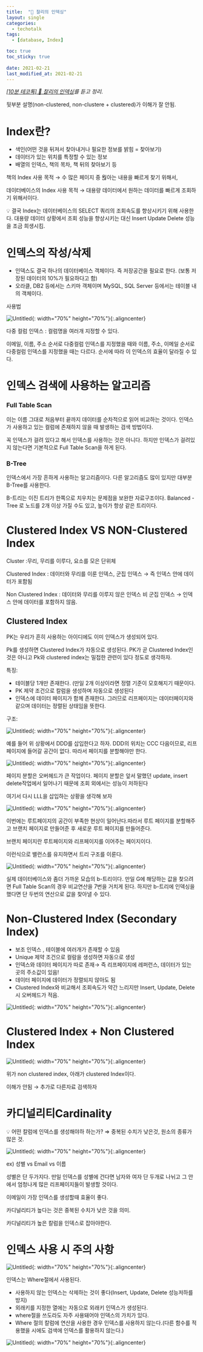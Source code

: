 ```yaml
---
title:  "🍫 찰리의 인덱싱"
layout: single
categories:
  - techotalk
tags:
  - [database, Index]

toc: true
toc_sticky: true
 
date: 2021-02-21
last_modified_at: 2021-02-21
---
```

*[[10분 테코톡] 🍫 찰리의 인덱싱](https://www.youtube.com/watch?v=P5SZaTQnVCA)를 듣고 정리*.

뒷부분 설명(non-clustered, non-clustere + clustered)가 이해가 잘 안됨.

# Index란?

- 색인(어떤 것을 뒤져서 찾아내거나 필요한 정보를 밝힘 = 찾아보기)
- 데이터가 있는 위치를 특정할 수 있는 정보
- 배열의 인덱스, 책의 목차, 책 뒤의 찾아보기 등

책의 Index 사용 목적 → 수 많은 페이지 중 웒아는 내용을 빠르게 찾기 위해서,

데이터베이스의 Index 사용 목적 → 대용량 데이터에서 원하는 데이터를 빠르게 조회하기 위해서이다.

<aside>
💡 결국 Index는 데이터베이스의 SELECT 쿼리의 조회속도를 향상시키기 위해 사용한다.
대용량 데이터 상황에서 조회 성능을 향상시키는 대신 Insert Update Delete 성능을 조금 희생시킴.

</aside>

 

# 인덱스의 작성/삭제

- 인덱스도 결국 하나의 데이터베이스 객체이다. 즉 저장공간을 필요로 한다.
(보통 저장된 데이터의 10%가 필요하다고 함)
- 오라클, DB2 등에서는 스키마 객체이며 MySQL, SQL Server 등에서는 테이블 내의 객체이다.

사용법

![Untitled](/assets/img/%E1%84%8E%E1%85%A1%E1%86%AF%E1%84%85%E1%85%B5%E1%84%8B%E1%85%B4%20%E1%84%8B%E1%85%B5%20b3ff7/Untitled.png){: width="70%" height="70%"}{:.aligncenter}

다중 컬럼 인덱스 : 컬럼명을 여러개 지정할 수 있다.

이메일, 이름, 주소  순서로 다중컬럼 인덱스를 지정했을 때와 이름, 주소, 이메일 순서로 다중컬럼 인덱스를 지정했을 때는 다르다. 순서에 따라 이 인덱스의 효율이 달라질 수 있다. 

# 인덱스 검색에 사용하는 알고리즘

### Full Table Scan

이는 이름 그대로 처음부터 끝까지 데이터를 순차적으로 읽어 비교하는 것이다. 인덱스가 사용하고 있는 컬럼에 존재하지 않을 때 발생하는 검색 방법이다.

꼭 인덱스가 걸려 있다고 해서 인덱스를 사용하는 것은 아니다. 하지만 인덱스가 걸려있지 않는다면 기본적으로 Full Table Scan을 하게 된다. 

### B-Tree

인덱스에서 가장 흔하게 사용하는 알고리즘이다. 다른 알고리즘도 많이 있지만 대부분 B-Tree를 사용한다.

B-트리는 이진 트리가 한쪽으로 치우치는 문제점을 보완한 자료구조이다. Balanced - Tree 로 노드를 2개 이상 가질 수도 있고, 높이가 항상 같은 트리이다.

# Clustered Index VS NON-Clustered Index

Cluster :무리, 무리를 이루다, 요소를 모은 단위체

Clustered Index : 데이터와 무리를 이룬 인덱스, 군집 인덱스 → 즉 인덱스 안에 데이터가 포함됨

Non Clustered Index : 데이터와 무리를 이루지 않은 인덱스 비 군집 인덱스 → 인덱스 안에 데이터를 포함하지 않음.

## Clustered Index

PK는 우리가 흔히 사용하는 아이디에도 이미 인덱스가 생성되어 있다.

Pk를 생성하면 Clustered Index가 자동으로 생성된다. PK가 곧 Clustered Index인것은 아니고 Pk와 clustered index는 밀접한 관련이 있다 정도로 생각하자. 

특징:

- 테이블당 1개만 존재한다. (만일 2개 이상이라면 정렬 기준이 모호해지기 때문이다.
- PK 제약 조건으로 칼럼을 생성하며 자동으로 생성된다
- 인덱스에 데이터 페이지가 함께 존재한다. 그러므로 리프페이지는 데이터페이지와 같으며 데이터는 정렬된 상태임을 뜻한다.

구조:

![Untitled](/assets/img/%E1%84%8E%E1%85%A1%E1%86%AF%E1%84%85%E1%85%B5%E1%84%8B%E1%85%B4%20%E1%84%8B%E1%85%B5%20b3ff7/Untitled%201.png){: width="70%" height="70%"}{:.aligncenter}

예를 들어 위 상황에서 DDD를 삽입한다고 하자. DDD의 위치는 CCC 다음이므로, 리프페이지에 들어갈 공간이 없다. 따라서 페이지를 분할해야만 한다.

![Untitled](/assets/img/%E1%84%8E%E1%85%A1%E1%86%AF%E1%84%85%E1%85%B5%E1%84%8B%E1%85%B4%20%E1%84%8B%E1%85%B5%20b3ff7/Untitled%202.png){: width="70%" height="70%"}{:.aligncenter}

페이지 분할은 오버헤드가 큰 작업이다. 페이지 분할은 앞서 말했던 update, insert delete작업에서 일어나기 때문에 조회 외에서는 성능이 저하된다

여기서 다시 LLL을 삽입하는 상황을 생각해 보자

![Untitled](/assets/img/%E1%84%8E%E1%85%A1%E1%86%AF%E1%84%85%E1%85%B5%E1%84%8B%E1%85%B4%20%E1%84%8B%E1%85%B5%20b3ff7/Untitled%203.png){: width="70%" height="70%"}{:.aligncenter}

이번에는 루트페이지의 공간이 부족한 현상이 일어난다.따라서 루트 페이지를 분할해주고 브랜치 페이지로 만들어준 후 새로운 루트 페이지를 만들어준다.

브랜치 페이지란 루트페이지와 리프페이지를 이어주는 페이지이다. 

이런식으로 밸런스를 유지하면서 트리 구조를 이룬다.

![Untitled](/assets/img/%E1%84%8E%E1%85%A1%E1%86%AF%E1%84%85%E1%85%B5%E1%84%8B%E1%85%B4%20%E1%84%8B%E1%85%B5%20b3ff7/Untitled%204.png){: width="70%" height="70%"}{:.aligncenter}

실제 데이터베이스와 좀더 가까운 모습의 b-트리이다. 만일 G에 해당하는 값을 찾으려면 Full Table Scan의 경우 비교연산을 7번을 거치게 된다. 하지만 b-트리에 인덱싱을 했다면 단 두번의 연산으로 값을 찾아낼 수 있다.

# Non-Clustered Index (Secondary Index)

- 보조 인덱스 , 테이블에 여러개가 존재할 수 있음
- Unique 제약 조건으로 컬람을 생성하면 자동으로 생성
- 인덱스와 데이터 페이지가 따로 존재→ 즉 리프페이지에 레퍼런스,  데이터가 있는 곳의 주소값이 있음!
- 데이터 페이지에 데이터가 정렬되지 않아도 됨
- Clustered Index와 비교해서 조회속도가 약간 느리지만 Insert, Update, Delete 시 오버헤드가 적음.

    

![Untitled](/assets/img/%E1%84%8E%E1%85%A1%E1%86%AF%E1%84%85%E1%85%B5%E1%84%8B%E1%85%B4%20%E1%84%8B%E1%85%B5%20b3ff7/Untitled%205.png){: width="70%" height="70%"}{:.aligncenter}

# Clustered Index + Non Clustered Index

![Untitled](/assets/img/%E1%84%8E%E1%85%A1%E1%86%AF%E1%84%85%E1%85%B5%E1%84%8B%E1%85%B4%20%E1%84%8B%E1%85%B5%20b3ff7/Untitled%206.png){: width="70%" height="70%"}{:.aligncenter}

위가 non clustered index, 아래가 clustered Index이다.

이해가 안됨 → 추가로 다른자료 검색하자

# 카디널리티Cardinality

<aside>
💡 어떤 칼럼에  인덱스를 생성해야하 하는가? ⇒ 중복된 수치가 낮은것, 원소의 종류가 많은 것.

</aside>

![Untitled](/assets/img/%E1%84%8E%E1%85%A1%E1%86%AF%E1%84%85%E1%85%B5%E1%84%8B%E1%85%B4%20%E1%84%8B%E1%85%B5%20b3ff7/Untitled%207.png){: width="70%" height="70%"}{:.aligncenter}

ex) 성별 vs Email vs 이름

성별은 단 두가지다. 만일 인덱스를 성별에 건다면 남자와 여자 단 두개로 나뉘고 그 안에서 엄청나게 많은 리프페이지들이 발생할 것이다.

이메일이 가장 인덱스를 생성할때 효율이 좋다. 

카디널리티가 높다는 것은 중복된 수치가 낮은 것을 의미.

카디널리티가 높은 칼럼을 인덱스로 잡아야한다.

# 인덱스 사용 시 주의 사항

![Untitled](/assets/img/%E1%84%8E%E1%85%A1%E1%86%AF%E1%84%85%E1%85%B5%E1%84%8B%E1%85%B4%20%E1%84%8B%E1%85%B5%20b3ff7/Untitled%208.png){: width="70%" height="70%"}{:.aligncenter}

인덱스는 Where절에서 사용된다.

- 사용하지 않는 인덱스는 삭제하는 것이 좋다(Insert, Update, Delete 성능저하를 방지)
- 외래키를 지정한 열에는 자동으로 외래키 인덱스가 생성된다.
- where절을 쓰도라도 자주 사용돼어야 인덱스의 가치가 있다.
- Where 절의 칼럼에 연산을 사용한 경우 인덱스를 사용하지 않는다.(다른 함수를 적용했을 시에도 검색에 인덱스를 활용하지 않는다.)

![Untitled](/assets/img/%E1%84%8E%E1%85%A1%E1%86%AF%E1%84%85%E1%85%B5%E1%84%8B%E1%85%B4%20%E1%84%8B%E1%85%B5%20b3ff7/Untitled%209.png){: width="70%" height="70%"}{:.aligncenter}
